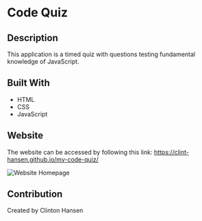 # Code Quiz

## Description
This application is a timed quiz with questions testing fundamental knowledge of JavaScript.


## Built With

* HTML
* CSS
* JavaScript


## Website
The website can be accessed by following this link: https://clint-hansen.github.io/my-code-quiz/

![Website Homepage](https://github.com/Clint-Hansen/my-code-quiz/blob/main/assets/images/code-quiz.PNG?raw=true)


## Contribution
Created by Clinton Hansen